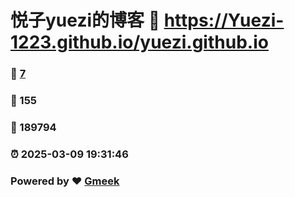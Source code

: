 # 悦子yuezi的博客 :link: https://Yuezi-1223.github.io/yuezi.github.io 
### :page_facing_up: [7](https://Yuezi-1223.github.io/yuezi.github.io/tag.html) 
### :speech_balloon: 155 
### :hibiscus: 189794 
### :alarm_clock: 2025-03-09 19:31:46 
### Powered by :heart: [Gmeek](https://github.com/Meekdai/Gmeek)
